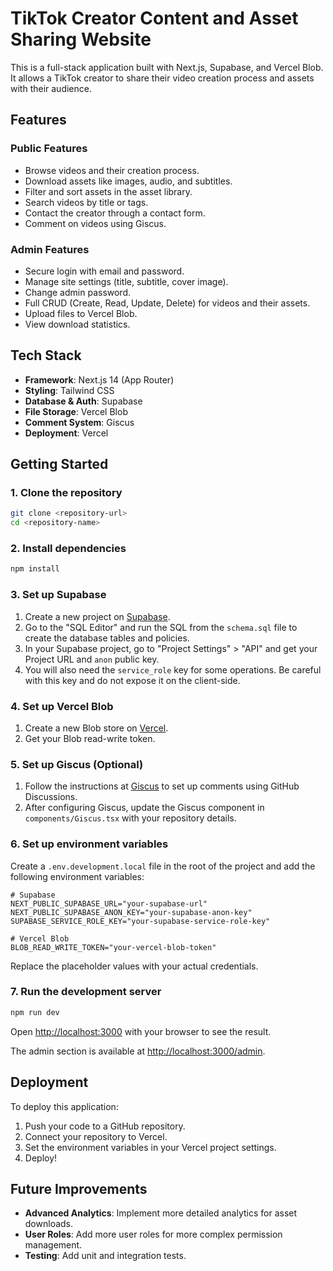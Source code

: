 # TikTok Creator Content and Asset Sharing Website

This is a full-stack application built with Next.js, Supabase, and Vercel Blob. It allows a TikTok creator to share their video creation process and assets with their audience.

## Features

### Public Features
- Browse videos and their creation process.
- Download assets like images, audio, and subtitles.
- Filter and sort assets in the asset library.
- Search videos by title or tags.
- Contact the creator through a contact form.
- Comment on videos using Giscus.

### Admin Features
- Secure login with email and password.
- Manage site settings (title, subtitle, cover image).
- Change admin password.
- Full CRUD (Create, Read, Update, Delete) for videos and their assets.
- Upload files to Vercel Blob.
- View download statistics.

## Tech Stack

- **Framework**: Next.js 14 (App Router)
- **Styling**: Tailwind CSS
- **Database & Auth**: Supabase
- **File Storage**: Vercel Blob
- **Comment System**: Giscus
- **Deployment**: Vercel

## Getting Started

### 1. Clone the repository

```bash
git clone <repository-url>
cd <repository-name>
```

### 2. Install dependencies

```bash
npm install
```

### 3. Set up Supabase

1.  Create a new project on [Supabase](https://supabase.com/).
2.  Go to the "SQL Editor" and run the SQL from the `schema.sql` file to create the database tables and policies.
3.  In your Supabase project, go to "Project Settings" > "API" and get your Project URL and `anon` public key.
4.  You will also need the `service_role` key for some operations. Be careful with this key and do not expose it on the client-side.

### 4. Set up Vercel Blob

1.  Create a new Blob store on [Vercel](https://vercel.com/).
2.  Get your Blob read-write token.

### 5. Set up Giscus (Optional)

1.  Follow the instructions at [Giscus](https://giscus.app/) to set up comments using GitHub Discussions.
2.  After configuring Giscus, update the Giscus component in `components/Giscus.tsx` with your repository details.

### 6. Set up environment variables

Create a `.env.development.local` file in the root of the project and add the following environment variables:

```
# Supabase
NEXT_PUBLIC_SUPABASE_URL="your-supabase-url"
NEXT_PUBLIC_SUPABASE_ANON_KEY="your-supabase-anon-key"
SUPABASE_SERVICE_ROLE_KEY="your-supabase-service-role-key"

# Vercel Blob
BLOB_READ_WRITE_TOKEN="your-vercel-blob-token"
```

Replace the placeholder values with your actual credentials.

### 7. Run the development server

```bash
npm run dev
```

Open [http://localhost:3000](http://localhost:3000) with your browser to see the result.

The admin section is available at [http://localhost:3000/admin](http://localhost:3000/admin).

## Deployment

To deploy this application:

1. Push your code to a GitHub repository.
2. Connect your repository to Vercel.
3. Set the environment variables in your Vercel project settings.
4. Deploy!

## Future Improvements

- **Advanced Analytics**: Implement more detailed analytics for asset downloads.
- **User Roles**: Add more user roles for more complex permission management.
- **Testing**: Add unit and integration tests.